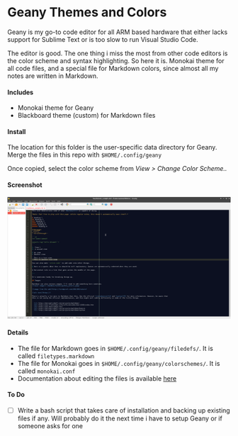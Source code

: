 # Geany Themes and Colors

Geany is my go-to code editor for all ARM based hardware that either lacks support for Sublime Text or is too slow to run Visual Studio Code.

The editor is good. The one thing i miss the most from other code editors is the color scheme and syntax highlighting. So here it is. Monokai theme for all code files, and a special file for Markdown colors, since almost all my notes are written in Markdown.

#### Includes

- Monokai theme for Geany
- Blackboard theme (custom) for Markdown files

#### Install
The location for this folder is the user-specific data directory for Geany. Merge the files in this repo with `$HOME/.config/geany`

Once copied, select the color scheme from _View > Change Color Scheme.._

#### Screenshot

![Screenshot for Markdown syntax highlighting](https://github.com/aamnah/geany/blob/master/screenshots/markdown.png)


#### Details

- The file for Markdown goes in `$HOME/.config/geany/filedefs/`. It is called `filetypes.markdown`
- The file for Monokai goes in `$HOME/.config/geany/colorschemes/`. It is called `monokai.conf`
- Documentation about editing the files is available [here](https://www.geany.org/manual/current/index.html)

#### To Do

- [ ] Write a bash script that takes care of installation and backing up existing files if any. Will probably do it the next time i have to setup Geany or if someone asks for one
